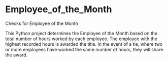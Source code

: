 # Employee_of_the_Month
Checks for Employee of the Month

This Python project determines the Employee of the Month based on the total number of hours worked by each employee. The employee with the highest recorded hours is awarded the title. In the event of a tie, where two or more employees have worked the same number of hours, they will share the award.
